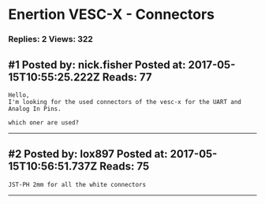 # Enertion VESC-X - Connectors

### Replies: 2 Views: 322

## \#1 Posted by: nick.fisher Posted at: 2017-05-15T10:55:25.222Z Reads: 77

```
Hello,
I'm looking for the used connectors of the vesc-x for the UART and Analog In Pins.

which oner are used?
```

---
## \#2 Posted by: lox897 Posted at: 2017-05-15T10:56:51.737Z Reads: 75

```
JST-PH 2mm for all the white connectors
```

---
